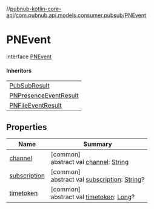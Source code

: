 //[pubnub-kotlin-core-api](../../../index.md)/[com.pubnub.api.models.consumer.pubsub](../index.md)/[PNEvent](index.md)

# PNEvent

interface [PNEvent](index.md)

#### Inheritors

| |
|---|
| [PubSubResult](../-pub-sub-result/index.md) |
| [PNPresenceEventResult](../-p-n-presence-event-result/index.md) |
| [PNFileEventResult](../../com.pubnub.api.models.consumer.pubsub.files/-p-n-file-event-result/index.md) |

## Properties

| Name | Summary |
|---|---|
| [channel](channel.md) | [common]<br>abstract val [channel](channel.md): [String](https://kotlinlang.org/api/latest/jvm/stdlib/kotlin-stdlib/kotlin/-string/index.html) |
| [subscription](subscription.md) | [common]<br>abstract val [subscription](subscription.md): [String](https://kotlinlang.org/api/latest/jvm/stdlib/kotlin-stdlib/kotlin/-string/index.html)? |
| [timetoken](timetoken.md) | [common]<br>abstract val [timetoken](timetoken.md): [Long](https://kotlinlang.org/api/latest/jvm/stdlib/kotlin-stdlib/kotlin/-long/index.html)? |
